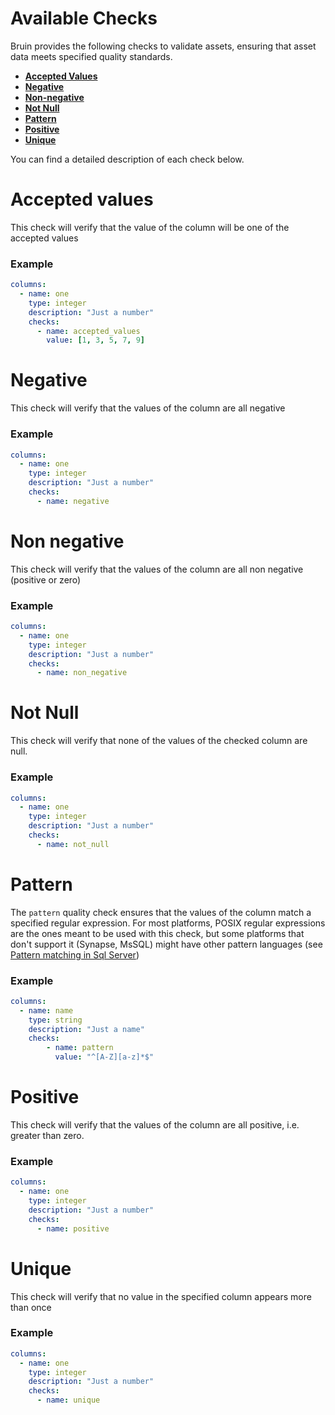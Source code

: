# Available Checks

Bruin provides the following checks to validate assets, ensuring that asset data meets specified quality standards.

- [**Accepted Values**](#accepted-values)
- [**Negative**](#negative)
- [**Non-negative**](#non-negative)
- [**Not Null**](#not-null)
- [**Pattern**](#pattern)
- [**Positive**](#positive)
- [**Unique**](#unique)

You can find a detailed description of each check below.
# Accepted values

This check will verify that the value of the column will be one of the accepted values

### Example

```yaml
columns:
  - name: one
    type: integer
    description: "Just a number"
    checks:
      - name: accepted_values
        value: [1, 3, 5, 7, 9]
```
# Negative
This check will verify that the values of the column are all negative
### Example
```yaml
columns:
  - name: one
    type: integer
    description: "Just a number"
    checks:
      - name: negative
```
# Non negative
This check will verify that the values of the column are all non negative (positive or zero)
### Example
```yaml
columns:
  - name: one
    type: integer
    description: "Just a number"
    checks:
      - name: non_negative
```
# Not Null
This check will verify that none of the values of the checked column are null.
### Example
```yaml
columns:
  - name: one
    type: integer
    description: "Just a number"
    checks:
      - name: not_null
```
# Pattern
The `pattern` quality check ensures that the values of the column match a specified regular expression.
For most platforms, POSIX regular expressions are the ones meant to be used with this check, but some platforms that don't support it (Synapse, MsSQL) might have other pattern languages (see [Pattern matching in Sql Server](https://learn.microsoft.com/en-us/previous-versions/sql/sql-server-2008-r2/ms187489(v=sql.105)?redirectedfrom=MSDN))

### Example

```yaml
columns:
  - name: name
    type: string
    description: "Just a name"
    checks:
        - name: pattern
          value: "^[A-Z][a-z]*$"
```


# Positive

This check will verify that the values of the column are all positive, i.e. greater than zero.

### Example

```yaml
columns:
  - name: one
    type: integer
    description: "Just a number"
    checks:
      - name: positive
```


# Unique

This check will verify that no value in the specified column appears more than once

### Example

```yaml
columns:
  - name: one
    type: integer
    description: "Just a number"
    checks:
      - name: unique
```